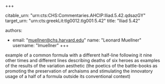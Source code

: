 +++


citable_urn: "urn:cts:CHS:Commentaries.AHCIP:Iliad.5.42.qdsazGY"
target_urn: "urn:cts:greekLit:tlg0012.tlg001:5.42"
title: "Iliad 5.42"

authors:
- email: "muellner@chs.harvard.edu"
  name: "Leonard Muellner"
  username: "lmuellner"
+++

<p>example of a common formula with a different half-line following it nine other times and different lines describing deaths of six heroes as examples of the results of the variation aesthetic (the poetics of the battle-books as promoting the preservation of archaisms and stimulating the innovatory usage of a half of a formula outside its conventional context)</p>